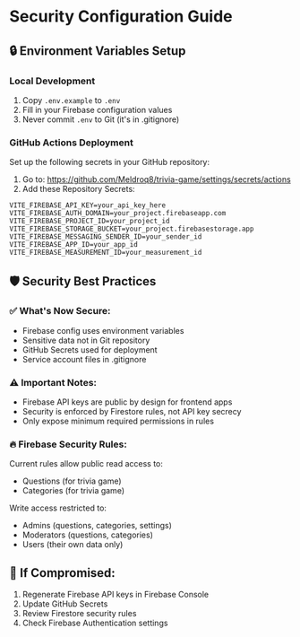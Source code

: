 # Security Configuration Guide

## 🔒 Environment Variables Setup

### Local Development
1. Copy `.env.example` to `.env`
2. Fill in your Firebase configuration values
3. Never commit `.env` to Git (it's in .gitignore)

### GitHub Actions Deployment
Set up the following secrets in your GitHub repository:

1. Go to: https://github.com/Meldroq8/trivia-game/settings/secrets/actions
2. Add these Repository Secrets:

```
VITE_FIREBASE_API_KEY=your_api_key_here
VITE_FIREBASE_AUTH_DOMAIN=your_project.firebaseapp.com
VITE_FIREBASE_PROJECT_ID=your_project_id
VITE_FIREBASE_STORAGE_BUCKET=your_project.firebasestorage.app
VITE_FIREBASE_MESSAGING_SENDER_ID=your_sender_id
VITE_FIREBASE_APP_ID=your_app_id
VITE_FIREBASE_MEASUREMENT_ID=your_measurement_id
```

## 🛡️ Security Best Practices

### ✅ What's Now Secure:
- Firebase config uses environment variables
- Sensitive data not in Git repository
- GitHub Secrets used for deployment
- Service account files in .gitignore

### ⚠️ Important Notes:
- Firebase API keys are public by design for frontend apps
- Security is enforced by Firestore rules, not API key secrecy
- Only expose minimum required permissions in rules

### 🔥 Firebase Security Rules:
Current rules allow public read access to:
- Questions (for trivia game)
- Categories (for trivia game)

Write access restricted to:
- Admins (questions, categories, settings)
- Moderators (questions, categories)
- Users (their own data only)

## 🚨 If Compromised:
1. Regenerate Firebase API keys in Firebase Console
2. Update GitHub Secrets
3. Review Firestore security rules
4. Check Firebase Authentication settings
